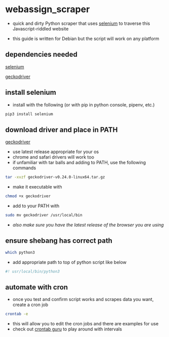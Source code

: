 # webassign_scraper

* quick and dirty Python scraper that uses [selenium](https://github.com/SeleniumHQ/selenium) to traverse this Javascript-riddled website

* this guide is written for Debian but the script will work on any platform



## dependencies needed

[selenium](https://github.com/SeleniumHQ/selenium)

[geckodriver](https://github.com/mozilla/geckodriver/releases)



## install selenium
* install with the following (or with pip in python console, pipenv, etc.)

```bash
pip3 install selenium
```



## download driver and place in PATH 
[geckodriver](https://github.com/mozilla/geckodriver/releases)
* use latest release appropriate for your os
* chrome and safari drivers will work too
* if unfamiliar with tar balls and adding to PATH, use the following commands

```bash
tar -xvzf geckodriver-v0.24.0-linux64.tar.gz
```
* make it executable with

```bash
chmod +x geckodriver
```
* add to your PATH with

```bash
sudo mv geckodriver /usr/local/bin
```

* *also make sure you have the latest release of the browser you are using*

## ensure shebang has correct path
```bash
which python3
```
* add appropriate path to top of python script like below

```bash
#! usr/local/bin/python3
```

## automate with cron

* once you test and confirm script works and scrapes data you want, create a cron job

```bash
crontab -e
```

* this will allow you to edit the cron jobs and there are examples for use
* check out [crontab guru](https://crontab.guru/) to play around with intervals
